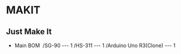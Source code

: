 # MAKIT
Just Make It
------------

- Main BOM
  /SG-90 --- 1
  /HS-311 --- 1
  /Arduino Uno R3(Clone) --- 1
